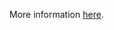More information [here](https://docs.prismacloud.io/en/enterprise-edition/policy-reference/google-cloud-policies/google-cloud-kubernetes-policies/manage-kubernetes-rbac-users-with-google-groups-for-gke).
